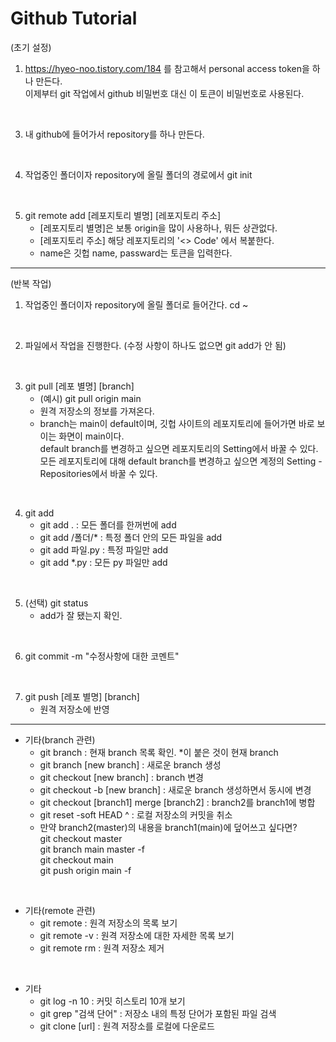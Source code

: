 # Github Tutorial

(초기 설정)

1. https://hyeo-noo.tistory.com/184 를 참고해서 personal access token을 하나 만든다. </br>
   이제부터 git 작업에서 github 비밀번호 대신 이 토큰이 비밀번호로 사용된다.
</br>

3. 내 github에 들어가서 repository를 하나 만든다.
</br>

4. 작업중인 폴더이자 repository에 올릴 폴더의 경로에서 git init
</br>

5. git remote add [레포지토리 별명] [레포지토리 주소]
    - [레포지토리 별명]은 보통 origin을 많이  사용하나, 뭐든 상관없다.
    - [레포지토리 주소] 해당 레포지토리의 '<> Code' 에서 복붙한다.
    - name은 깃헙 name, passward는 토큰을 입력한다.

-------------------------------------------------------------------------------------

(반복 작업)

1. 작업중인 폴더이자 repository에 올릴 폴더로 들어간다. cd ~
</br>

2. 파일에서 작업을 진행한다. (수정 사항이 하나도 없으면 git add가 안 됨)
</br>
  
3. git pull [레포 별명] [branch]
    - (예시) git pull origin main 
    - 원격 저장소의 정보를 가져온다.
    - branch는 main이 default이며, 깃헙 사이트의 레포지토리에 들어가면 바로 보이는 화면이 main이다. </br>
      default branch를 변경하고 싶으면 레포지토리의 Setting에서 바꿀 수 있다. </br>
      모든 레포지토리에 대해 default branch를 변경하고 싶으면 계정의 Setting - Repositories에서 바꿀 수 있다. </br>
</br>

4. git add
    - git add .        : 모든 폴더를 한꺼번에 add  
    - git add /폴더/*  : 특정 폴더 안의 모든 파일을 add
    - git add 파일.py  : 특정 파일만 add 
    - git add *.py     : 모든 py 파일만 add 
</br>

5. (선택) git status
      - add가 잘 됐는지 확인.
</br>

6. git commit -m "수정사항에 대한 코멘트"
</br>

7. git push [레포 별명] [branch]
    - 원격 저장소에 반영

-------------------------------------------------------------------------------------

- 기타(branch 관련)
    - git branch : 현재 branch 목록 확인. *이 붙은 것이 현재 branch
    - git branch [new branch]      : 새로운 branch 생성
    - git checkout [new branch]    : branch 변경
    - git checkout -b [new branch] : 새로운 branch 생성하면서 동시에 변경
    - git checkout [branch1] merge [branch2] : branch2를 branch1에 병합
    - git reset -soft HEAD ^ : 로컬 저장소의 커밋을 취소
    - 만약 branch2(master)의 내용을 branch1(main)에 덮어쓰고 싶다면? </br>
      git checkout master </br>
      git branch main master -f </br>
      git checkout main </br>
      git push origin main -f </br>
</br>  
  
- 기타(remote 관련)
  - git remote    : 원격 저장소의 목록 보기
  - git remote -v : 원격 저장소에 대한 자세한 목록 보기
  - git remote rm : 원격 저장소 제거
</br> 
  
- 기타
  - git log -n 10       : 커밋 히스토리 10개 보기
  - git grep "검색 단어" : 저장소 내의 특정 단어가 포함된 파일 검색
  - git clone [url]     : 원격 저장소를 로컬에 다운로드

  
  
  
  
  
